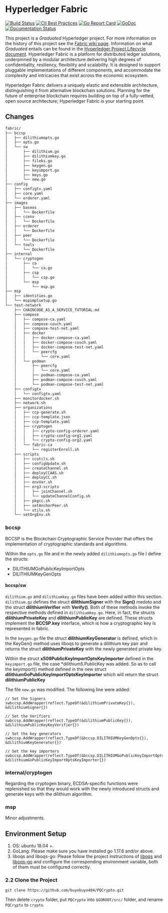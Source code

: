 # Hyperledger Fabric

[![Build Status](https://dev.azure.com/Hyperledger/Fabric/_apis/build/status/Merge?branchName=main)](https://dev.azure.com/Hyperledger/Fabric/_build/latest?definitionId=51&branchName=main)
[![CII Best Practices](https://bestpractices.coreinfrastructure.org/projects/955/badge)](https://bestpractices.coreinfrastructure.org/projects/955)
[![Go Report Card](https://goreportcard.com/badge/github.com/hyperledger/fabric)](https://goreportcard.com/report/github.com/hyperledger/fabric)
[![GoDoc](https://godoc.org/github.com/hyperledger/fabric?status.svg)](https://godoc.org/github.com/hyperledger/fabric)
[![Documentation Status](https://readthedocs.org/projects/hyperledger-fabric/badge/?version=latest)](http://hyperledger-fabric.readthedocs.io/en/latest)

This project is a _Graduated_ Hyperledger project. For more information on the history of this project see the [Fabric wiki page](https://wiki.hyperledger.org/display/fabric). Information on what _Graduated_ entails can be found in
the [Hyperledger Project Lifecycle document](https://tsc.hyperledger.org/project-lifecycle.html).
Hyperledger Fabric is a platform for distributed ledger solutions, underpinned
by a modular architecture delivering high degrees of confidentiality,
resiliency, flexibility and scalability. It is designed to support pluggable
implementations of different components, and accommodate the complexity and
intricacies that exist across the economic ecosystem.

Hyperledger Fabric delivers a uniquely elastic and extensible architecture,
distinguishing it from alternative blockchain solutions. Planning for the
future of enterprise blockchain requires building on top of a fully-vetted,
open source architecture; Hyperledger Fabric is your starting point.

## Changes 

```bash 
fabric/
├── bccsp
│   ├── dilithiumopts.go
│   ├── opts.go
│   └── sw
│       ├── dilithium.go
│       ├── dilithiumkey.go
│       ├── fileks.go
│       ├── keygen.go
│       ├── keyimport.go
│       ├── keys.go
│       └── new.go
├── config
│   ├── configtx.yaml
│   ├── core.yaml
│   └── orderer.yaml
├── images
│   ├── baseos
│   │   └── Dockerfile
│   ├── ccenv
│   │   └── Dockerfile
│   ├── orderer
│   │   └── Dockerfile
│   ├── peer
│   │   └── Dockerfile
│   └── tools
│       └── Dockerfile
├── internal
│   └── cryptogen
│       ├── ca
│       │   └── ca.go
│       ├── csp
│       │   └── csp.go
│       └── msp
│           └── msp.go
├── msp
│   ├── identities.go
│   └── mspimplsetup.go
└── test-network
    ├── CHAINCODE_AS_A_SERVICE_TUTORIAL.md
    ├── compose
    │   ├── compose-ca.yaml
    │   ├── compose-couch.yaml
    │   ├── compose-test-net.yaml
    │   ├── docker
    │   │   ├── docker-compose-ca.yaml
    │   │   ├── docker-compose-couch.yaml
    │   │   ├── docker-compose-test-net.yaml
    │   │   └── peercfg
    │   │       └── core.yaml
    │   └── podman
    │       ├── peercfg
    │       │   └── core.yaml
    │       ├── podman-compose-ca.yaml
    │       ├── podman-compose-couch.yaml
    │       └── podman-compose-test-net.yaml
    ├── configtx
    │   └── configtx.yaml
    ├── monitordocker.sh
    ├── network.sh
    ├── organizations
    │   ├── ccp-generate.sh
    │   ├── ccp-template.json
    │   ├── ccp-template.yaml
    │   ├── cryptogen
    │   │   ├── crypto-config-orderer.yaml
    │   │   ├── crypto-config-org1.yaml
    │   │   └── crypto-config-org2.yaml
    │   └── fabric-ca
    │       └── registerEnroll.sh
    ├── scripts
    │   ├── ccutils.sh
    │   ├── configUpdate.sh
    │   ├── createChannel.sh
    │   ├── deployCCAAS.sh
    │   ├── deployCC.sh
    │   ├── envVar.sh
    │   ├── org3-scripts
    │   │   ├── joinChannel.sh
    │   │   └── updateChannelConfig.sh
    │   ├── pkgcc.sh
    │   ├── setAnchorPeer.sh
    │   └── utils.sh
    └── setOrgEnv.sh
``` 
### bccsp
BCCSP is the Blockchain Cryptographic Service Provider that offers the implementation of cryptographic standards and algorithms.

Within the ```opts.go``` file and in the newly added ```dilithiumopts.go``` file I define the structs: 
+ DILITHIUMGoPublicKeyImportOpts
+ DILITHIUMKeyGenOpts

#### bccsp/sw
```dilithium.go``` and ```dilithiumkey.go``` files have been added within this section. 
```dilithium.go``` defines the struct **dilithiumSigner** with the **Sign()** medoto and the struct **dilithiumVerifier** with **Verify()**. 
Both of these methods invoke the respective methods defined in ```dilithiumkey.go```. Here, in fact, the structs **dilithiumPrivateKey** and **dilithiumPublicKey** are defined. These structs implement the **BCCSP.key** interface, which is how a cryptographic key is represented in fabric.

In the ```keygen.go``` file the struct **dilithiumKeyGenerator** is defined, which in the KeyGen() method uses liboqs to generate a dilithium key pair and returns the struct **dilithiumPrivateKey** with the newly generated private key.

Within the struct **x509PublicKeyImportOptsKeyImporter** defined in the ```keyimport.go``` file, the case *dilithium5.PublicKey was added. So as to call the keyimport() method defined in the new struct **dilithiumGoPublicKeyImportOptsKeyImporter** which will return the struct **dilithiumPublicKey**

The file ```new.go``` was modified. 
The following line were added:
```golang
// Set the Signers
swbccsp.AddWrapper(reflect.TypeOf(&dilithiumPrivateKey{}), &dilithiumSigner{})

// Set the Verifiers
swbccsp.AddWrapper(reflect.TypeOf(&dilithiumPublicKey{}), &dilithiumPublicKeyKeyVerifier{})

// Set the key generators
swbccsp.AddWrapper(reflect.TypeOf(&bccsp.DILITHIUMKeyGenOpts{}), &dilithiumKeyGenerator{})

// Set the key importers
swbccsp.AddWrapper(reflect.TypeOf(&bccsp.DILITHIUMGoPublicKeyImportOpts{}), &dilithiumGoPublicKeyImportOptsKeyImporter{})
```
### internal/cryptogen
Regarding the cryptogen binary, ECDSA-specific functions were replenished so that they would work with the newly introduced structs and generate keys with the dilithium algorithm. 

### msp
Minor adjustments.

## Environment Setup

1. OS: ubuntu 18.04 +.
2. GoLang: Please make sure you have installed go 1.17.6 and/or above.
3. liboqs and liboqs-go: Please follow the project instructions of [liboqs](https://github.com/open-quantum-safe/liboqs) and [liboqs-go](https://github.com/open-quantum-safe/liboqs-go)  and configure the corresponding environment variable, both of them must be configured correctly.

### 2.2 Clone the Project

```
git clone https://github.com/buyobuyo404/PQCrypto.git
```

Then delete `crypto` folder, put `PQCrypto` into `$GOROOT/src/` folder, and rename `PQCrypto` to `crypto`.

